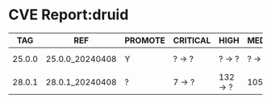 # CVE Report:druid
|  TAG   |       REF       | PROMOTE | CRITICAL |   HIGH   |  MEDIUM  |   LOW   | UNKNOWN |
|--------|-----------------|---------|----------|----------|----------|---------|---------|
| 25.0.0 | 25.0.0_20240408 | Y       | ? -> ?   | ? -> ?   | ? -> ?   | ? -> ?  | ? -> ?  |
| 28.0.1 | 28.0.1_20240408 | ?       | 7 -> ?   | 132 -> ? | 105 -> ? | 30 -> ? | 0 -> ?  |
